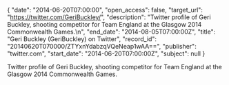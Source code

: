 {
  "date": "2014-06-20T07:00:00", 
  "open_access": false, 
  "target_url": "https://twitter.com/GeriBuckley/", 
  "description": "Twitter profile of Geri Buckley, shooting competitor for Team England at the Glasgow 2014 Commonwealth Games.\n", 
  "end_date": "2014-08-05T07:00:00Z", 
  "title": "Geri Buckley (GeriBuckley) on Twitter", 
  "record_id": "20140620T070000/ZTYxnYdabzqVQeNeap1wAA==", 
  "publisher": "twitter.com", 
  "start_date": "2014-06-20T07:00:00Z", 
  "subject": null
}

Twitter profile of Geri Buckley, shooting competitor for Team England at the Glasgow 2014 Commonwealth Games.
